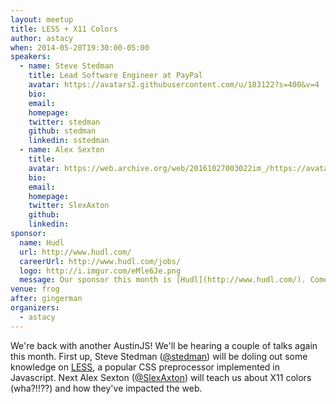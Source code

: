 ```yaml
---
layout: meetup
title: LESS + X11 Colors
author: astacy
when: 2014-05-20T19:30:00-05:00
speakers:
  - name: Steve Stedman
    title: Lead Software Engineer at PayPal
    avatar: https://avatars2.githubusercontent.com/u/183122?s=400&v=4
    bio:
    email:
    homepage:
    twitter: stedman
    github: stedman
    linkedin: sstedman
  - name: Alex Sexton
    title:
    avatar: https://web.archive.org/web/20161027003022im_/https://avatars1.githubusercontent.com/u/96554?v=3&s=400
    bio:
    email:
    homepage:
    twitter: SlexAxton
    github:
    linkedin:
sponsor:
  name: Hudl
  url: http://www.hudl.com/
  careerUrl: http://www.hudl.com/jobs/
  logo: http://i.imgur.com/eMle6Je.png
  message: Our sponsor this month is [Hudl](http://www.hudl.com/). Come tell them thanks for buying the pizza and drinks, and if you happen to be looking for a job, let them know in person or checkout their [open positions](http://www.hudl.com/jobs/)!
venue: frog
after: gingerman
organizers:
  - astacy
---
```


We're back with another AustinJS! We'll be hearing a couple of talks again this month. First up, Steve Stedman ([@stedman][1]) will be doling out some knowledge on [LESS][2], a popular CSS preprocessor implemented in Javascript. Next Alex Sexton ([@SlexAxton][3]) will teach us about X11 colors (wha?!!??) and how they've impacted the web.

[1]: https://twitter.com/stedman
[2]: http://lesscss.org
[3]: https://twitter.com/slexaxton
